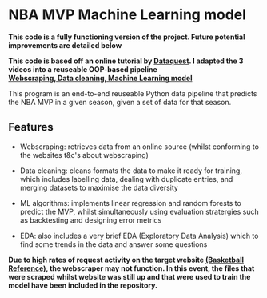 # NBA MVP Machine Learning model


**This code is a fully functioning version of the project. Future potential improvements are detailed below**  

**This code is based off an online tutorial by [Dataquest](https://www.youtube.com/@Dataquestio). I adapted the 3 videos into a reuseable OOP-based pipeline  
[Webscraping,](https://www.youtube.com/watch?v=JGQGd-oa0l4&ab_channel=Dataquest)[ Data cleaning,](https://www.youtube.com/watch?v=LobWMsz35NM&ab_channel=Dataquest)[ Machine Learning model](https://www.youtube.com/watch?v=3cn1nHlbFVw&t=1560s&ab_channel=Dataquest)**  

This program is an end-to-end reuseable Python data pipeline that predicts the NBA MVP in a given season, given a set of data for that season.  

## Features  
- Webscraping: retrieves data from an online source (whilst conforming to the websites t&c's about webscraping)
  
- Data cleaning: cleans formats the data to make it ready for training, which includes labelling data, dealing with duplicate entries, and merging datasets to maximise the data diversity
  
- ML algorithms: implements linear regression and random forests to predict the MVP, whilst simultaneously using evaluation stratergies such as backtesting and designing error metrics

- EDA: also includes a very brief EDA (Exploratory Data Analysis) which to find some trends in the data and answer some questions
  
**Due to high rates of request activity on the target website [(Basketball Reference)](https://www.basketball-reference.com/), the webscraper may not function. 
In this event, the files that were scraped whilst website was still up and that were used to train the model have been included in the repository.**
